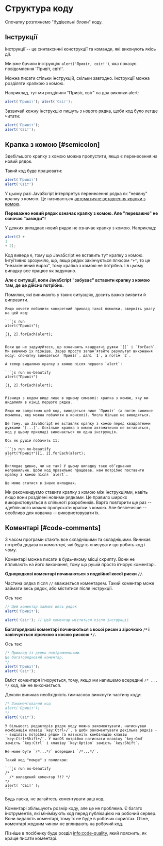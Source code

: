 # Структура коду

Спочатку розглянемо "будівельні блоки" коду.

## Інструкції

Інструкції -- це синтаксичні конструкції та команди, які виконують якісь дії.

Ми вже бачили інструкцію `alert('Привіт, світ!')`, яка показує повідомлення 'Привіт, світ!'.

Можна писати стільки інструкцій, скільки завгодно. Інструкції можна розділяти крапкою з комою.

Наприклад, тут ми розділили "Привіт, світ" на два виклики alert:

```js run no-beautify
alert('Привіт'); alert('Світ');
```

Зазвичай кожну інструкцію пишуть з нового рядка, щоби код було легше читати:

```js run no-beautify
alert('Привіт');
alert('Світ');
```

## Крапка з комою [#semicolon]

Здебільшого крапку з комою можна пропустити, якщо є перенесення на новий рядок.

Такий код буде працювати:

```js run no-beautify
alert('Привіт')
alert('Світ')
```

У цьому разі JavaScript інтерпретує перенесення рядка як "неявну" крапку з комою. Це називається [автоматичне вставлення крапки з комою](https://tc39.github.io/ecma262/#sec-automatic-semicolon-insertion).

**Переважно новий рядок означає крапку з комою. Але "переважно" не означає "завжди"!**

У деяких випадках новий рядок не означає крапку з комою. Наприклад:

```js run no-beautify
alert(3 +
1
+ 2);
```

Код виведе `6`, тому що JavaScript не вставить тут крапку з комою. Інтуїтивно зрозуміло, що, якщо рядок закінчується плюсом `"+"`, то це "незакінчений вираз", тому крапка з комою не потрібна. І в цьому випадку все працює як задумано.

**Але є ситуації, коли JavaScript "забуває" вставити крапку з комою там, де це дійсно потрібно.**

Помилки, які виникають у таких ситуаціях, досить важко виявити й виправити.

````smart header="Приклад такої помилки"
Якщо хочете побачити конкретний приклад такої помилки, зверніть увагу на цей код:

```js run
alert("Привіт");

[1, 2].forEach(alert);
```

Поки що не задумуйтеся, що означають квадратні дужки `[]` і `forEach`. Ми вивчимо їх пізніше. Зараз просто запам’ятайте результат виконання коду: спочатку виведеться `Привіт`, далі `1`, а потім `2`.

А тепер видалимо крапку з комою після першого `alert`:

```js run no-beautify
alert("Привіт")
 
[1, 2].forEach(alert);
```

Різниця з кодом вище лише в одному символі: крапка з комою, яку ми видалили в кінці першого рядка.

Якщо ми запустимо цей код, виведеться лише `Привіт` (а потім виникне помилка, яку можна побачити в консолі). Числа більше не виводяться.

Це тому, що JavaScript не вставляє крапку з комою перед квадратними дужками `[...]`. Оскільки крапка з комою автоматично не вставиться, код у цьому прикладі виконається як одна інструкція.

Ось як рушій побачить її:

```js run no-beautify
alert("Привіт")[1, 2].forEach(alert);
```

Виглядає дивно, чи не так? У цьому випадку таке об’єднання неправильне. Щоби код правильно працював, нам потрібно поставити крапку з комою після `alert`.

Це може статися в інших випадках.
````

Ми рекомендуємо ставити крапку з комою між інструкціями, навіть якщо вони розділені новими рядками. Це правило широко використовується в спільноті розробників. Варто повторити ще раз -- здебільшого *можна* пропускати крапки з комою. Але безпечніше -- особливо для новачка -- використовувати їх.

## Коментарі [#code-comments]

З часом програми стають все складнішими та складнішими. Виникає потреба додавати *коментарі*, які будуть описувати що робить код і чому.

Коментарі можна писати в будь-якому місці скрипту. Вони не впливають на його виконання, тому що рушій просто ігнорує коментарі.

**Однорядкові коментарі починаються з подвійної косої риски `//`.**

Частина рядка після `//` вважається коментарем. Такий коментар може займати весь рядок, або міститися після інструкції.

Ось так:
```js run
// Цей коментар займає весь рядок
alert('Привіт');

alert('Світ'); // Цей коментар міститься після інструкції
```

**Багаторядкові коментарі починаються з косої риски з зірочкою <code>/&#42;</code> і закінчується зірочкою з косою рискою <code>&#42;/</code>.**

Ось так:

```js run
/* Приклад із двома повідомленнями.
Це багаторядковий коментар.
*/
alert('Привіт');
alert('Світ');
```

Вміст коментаря ігнорується, тому, якщо ми напишемо всередині <code>/&#42; ... &#42;/</code> код, він не виконається.

Деколи виникає необхідність тимчасово вимкнути частину коду:

```js run
/* Закоментований код
alert('Привіт');
*/
alert('Світ');
```

```smart header="Використовуйте комбінації клавіш!"
У більшості редакторів рядок коду можна закоментувати, натиснувши комбінацію клавіш `key:Ctrl+/`, а щоби закоментувати декілька рядків -- виділіть потрібні рядки та натисніть комбінацію клавіш `key:Ctrl+Shift+/`. У macOS потрібно натискати клавішу `key:Cmd` замість `key:Ctrl` і клавішу `key:Option` замість `key:Shift`.
```

````warn header="Вкладені коментарі не підтримуються!"
Не може бути `/*...*/` всередині `/*...*/`.

Такий код "помре" з помилкою:

```js run no-beautify
/*
  /* вкладений коментар ?!? */
*/
alert( 'Світ' );
```
````

Будь ласка, не вагайтесь коментувати ваш код.

Коментарі збільшують розмір коду, але це не проблема. Є багато інструментів, які мінімізують код перед публікацією на робочий сервер. Вони видалять коментарі, тому їх не буде в робочих скриптах. Отже, коментарі жодним чином не впливають на робочий код.

Пізніше в посібнику буде розділ <info:code-quality>, який пояснить, як краще писати коментарі.

